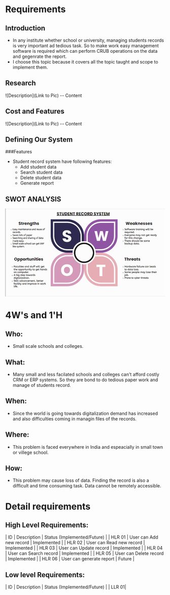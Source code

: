 # Requirements
## Introduction
* In any institute whether school or university, managing students records is very important ad tedious task. So to make work easy management software is required which can perform CRUB operations on the data and gegenrate the report.
* I choose this topic because it covers all the topic taught and scope to implement them. 

## Research
![Description](Link to Pic)
-- Content 
## Cost and Features
![Description](Link to Pic)
-- Content 
## Defining Our System
###Features
* Student record system have following features:
    * Add student data
    * Search student data
    * Delete student data
    * Generate report   
## SWOT ANALYSIS
![SWOTAnalysis](https://github.com/thesingh07/259733-Mini-Project/blob/master/1_Requirements/SWOT.png)

# 4W&#39;s and 1&#39;H

## Who:
* Small scale schools and colleges.   

## What:
* Many small and less facilated schools and colleges can't afford costly CRM or ERP systems. So they are bond to do tedious paper work and manage of students record.

## When:
* Since the world is going towards digitalization demand has increased and also difficulties coming in managin files of the records.

## Where:
* This problem is faced everywhere in India and espeacially in small town or villege school.

## How:
* This problem may cause loss of data. Finding the record is also a difficult and time consuming task. Data cannot be remotely accessible. 

# Detail requirements
## High Level Requirements:
| ID | Description | Status (Implemented/Future) |
| HLR 01 | User can Add new record | Implemented |
| HLR 02 | User can Read new record | Implemented |
| HLR 03 | User can Update record | Implemented |
| HLR 04 | User can Search record | Implemented |
| HLR 05 | User can Delete record | Implemented |
| HLR 06 | User can generate report | Future |

##  Low level Requirements:
| ID | Description | Status (Implemented/Future) |
| LLR 01| 
